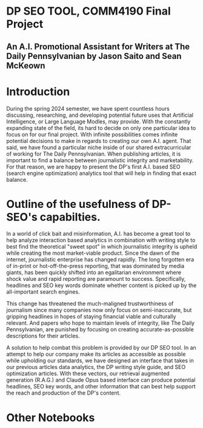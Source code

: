 # DP SEO TOOL, COMM4190 Final Project

## An A.I. Promotional Assistant for Writers at The Daily Pennsylvanian by Jason Saito and Sean McKeown

# Introduction 

During the spring 2024 semester, we have spent countless hours discussing, researching, and developing potential future uses that Artificial Intelligence, or Large Language Modles, may provide. With the constantly expanding state of the field, its hard to decide on only one particular idea to focus on for our final project. With infinite possibilities comes infinite potential decisions to make in regards to creating our own A.I. agent. That said, we have found a particular niche inside of our shared extracurricular of working for The Daily Pennsylvanian. When publishing articles, it is important to find a balance between journalistic integrity and marketability. For that reason, we are happy to present the DP's first A.I. based SEO (search engine optimization) analytics tool that will help in finding that exact balance.

# Outline of the usefulness of DP-SEO's capabilties.

In a world of click bait and misinformation, A.I. has become a great tool to help analyze interaction based analytics in combination with writing style to best find the theoretical "sweet spot" in which journalistic integrity is upheld while creating the most market-viable product. Since the dawn of the internet, journalistic enterprise has changed rapidly. The long forgotten era of in-print or hot-off-the-press reporting, that was dominated by media giants, has been quickly shifted into an egalitarian environment where shock value and rapid reporting are paramount to success. Specifically, headlines and SEO key words dominate whether content is picked up by the all-important search engines.

This change has threatened the much-maligned trustworthiness of journalism since many companies now only focus on semi-inaccurate, but gripping headlines in hopes of staying financial viable and culturally relevant. And papers who hope to maintain levels of integrity, like The Daily Pennsylvanian, are punished by focusing on creating accurate-as-possible descriptions for their articles.

A solution to help combat this problem is provided by our DP SEO tool. In an attempt to help our company make its articles as accessible as possible while upholding our standards, we have designed an interface that takes in our previous articles data analytics, the DP writing style guide, and SEO optimization articles. With these vectors, our retrieval augmented generation (R.A.G.) and Claude Opus based interface can produce potential headlines, SEO key words, and other information that can best help support the reach and production of the DP's content.

# Other Notebooks